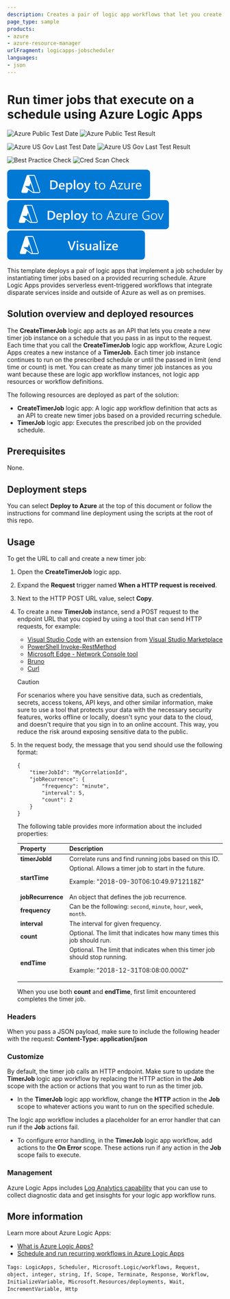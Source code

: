 ```yaml
---
description: Creates a pair of logic app workflows that let you create scheduled timer job instances.
page_type: sample
products:
- azure
- azure-resource-manager
urlFragment: logicapps-jobscheduler
languages:
- json
---
```


# Run timer jobs that execute on a schedule using Azure Logic Apps

![Azure Public Test Date](https://azurequickstartsservice.blob.core.windows.net/badges/quickstarts/microsoft.logic/logicapps-jobscheduler/PublicLastTestDate.svg)
![Azure Public Test Result](https://azurequickstartsservice.blob.core.windows.net/badges/quickstarts/microsoft.logic/logicapps-jobscheduler/PublicDeployment.svg)

![Azure US Gov Last Test Date](https://azurequickstartsservice.blob.core.windows.net/badges/quickstarts/microsoft.logic/logicapps-jobscheduler/FairfaxLastTestDate.svg)
![Azure US Gov Last Test Result](https://azurequickstartsservice.blob.core.windows.net/badges/quickstarts/microsoft.logic/logicapps-jobscheduler/FairfaxDeployment.svg)

![Best Practice Check](https://azurequickstartsservice.blob.core.windows.net/badges/quickstarts/microsoft.logic/logicapps-jobscheduler/BestPracticeResult.svg)
![Cred Scan Check](https://azurequickstartsservice.blob.core.windows.net/badges/quickstarts/microsoft.logic/logicapps-jobscheduler/CredScanResult.svg)

[![Deploy To Azure](https://raw.githubusercontent.com/Azure/azure-quickstart-templates/master/1-CONTRIBUTION-GUIDE/images/deploytoazure.svg?sanitize=true)](https://portal.azure.com/#create/Microsoft.Template/uri/https%3A%2F%2Fraw.githubusercontent.com%2FAzure%2Fazure-quickstart-templates%2Fmaster%2Fquickstarts%2Fmicrosoft.logic%2Flogicapps-jobscheduler%2Fazuredeploy.json)
[![Deploy To Azure US Gov](https://raw.githubusercontent.com/Azure/azure-quickstart-templates/master/1-CONTRIBUTION-GUIDE/images/deploytoazuregov.svg?sanitize=true)](https://portal.azure.us/#create/Microsoft.Template/uri/https%3A%2F%2Fraw.githubusercontent.com%2FAzure%2Fazure-quickstart-templates%2Fmaster%2Fquickstarts%2Fmicrosoft.logic%2Flogicapps-jobscheduler%2Fazuredeploy.json)
[![Visualize](https://raw.githubusercontent.com/Azure/azure-quickstart-templates/master/1-CONTRIBUTION-GUIDE/images/visualizebutton.svg?sanitize=true)](http://armviz.io/#/?load=https%3A%2F%2Fraw.githubusercontent.com%2FAzure%2Fazure-quickstart-templates%2Fmaster%2Fquickstarts%2Fmicrosoft.logic%2Flogicapps-jobscheduler%2Fazuredeploy.json)

This template deploys a pair of logic apps that implement a job scheduler by instantiating timer jobs based on a provided recurring schedule. Azure Logic Apps provides serverless event-triggered workflows that integrate disparate services inside and outside of Azure as well as on premises.

## Solution overview and deployed resources

The **CreateTimerJob** logic app acts as an API that lets you create a new timer job instance on a schedule that you pass in as input to the request. Each time that you call the **CreateTimerJob** logic app workflow, Azure Logic Apps creates a new instance of a **TimerJob**. Each timer job instance continues to run on the prescribed schedule or until the passed in limit (end time or count) is met. You can create as many timer job instances as you want because these are logic app workflow instances, not logic app resources or workflow definitions.

The following resources are deployed as part of the solution:

- **CreateTimerJob** logic app: A logic app workflow definition that acts as an API to create new timer jobs based on a provided recurring schedule.
- **TimerJob** logic app: Executes the prescribed job on the provided schedule.

## Prerequisites

None.

## Deployment steps

You can select **Deploy to Azure** at the top of this document or follow the instructions for command line deployment using the scripts at the root of this repo.

## Usage

To get the URL to call and create a new timer job:

1. Open the **CreateTimerJob** logic app.

2. Expand the **Request** trigger named **When a HTTP request is received**.

3. Next to the HTTP POST URL value, select **Copy**.

4. To create a new **TimerJob** instance, send a POST request to the endpoint URL that you copied by using a tool that can send HTTP requests, for example:

   - [Visual Studio Code](https://code.visualstudio.com/download) with an extension from [Visual Studio Marketplace](https://marketplace.visualstudio.com/vscode)
   - [PowerShell Invoke-RestMethod](https://learn.microsoft.com/powershell/module/microsoft.powershell.utility/invoke-restmethod)
   - [Microsoft Edge - Network Console tool](https://learn.microsoft.com/microsoft-edge/devtools-guide-chromium/network-console/network-console-tool)
   - [Bruno](https://www.usebruno.com/)
   - [Curl](https://curl.se/)

   > [!CAUTION]
   > 
   > For scenarios where you have sensitive data, such as credentials, secrets, access tokens, API keys,
   > and other similar information, make sure to use a tool that protects your data with the necessary
   > security features, works offline or locally, doesn't sync your data to the cloud, and doesn't require
   > that you sign in to an online account. This way, you reduce the risk around exposing sensitive data to the public.

5. In the request body, the message that you send should use the following format:

   ```
   {
       "timerJobId": "MyCorrelationId",
       "jobRecurrence": {
           "frequency": "minute",
           "interval": 5,
           "count": 2
       }
   }
   ```

   The following table provides more information about the included properties:

   | Property | Description |
   |----------|-------------|
   | **timerJobId** | Correlate runs and find running jobs based on this ID. |
   | **startTime** | Optional. Allows a timer job to start in the future. <p><p>Example: "2018-09-30T06:10:49.9712118Z" |
   | **jobRecurrence** | An object that defines the job recurrence. |
   | **frequency** | Can be the following: `second`, `minute`, `hour`, `week`, `month`. |
   | **interval** | The interval for given frequency. |
   | **count** | Optional. The limit that indicates how many times this job should run. |
   | **endTime** | Optional. The limit that indicates when this timer job should stop running. <p><p>Example: "2018-12-31T08:08:00.000Z" |

   When you use both **count** and **endTime**, first limit encountered completes the timer job.

### Headers

When you pass a JSON payload, make sure to include the following header with the request: **Content-Type: application/json**

### Customize

By default, the timer job calls an HTTP endpoint. Make sure to update the **TimerJob** logic app workflow by replacing the HTTP action in the **Job** scope with the action or actions that you want to run as the timer job.

- In the **TimerJob** logic app workflow, change the **HTTP** action in the **Job** scope to whatever actions you want to run on the specified schedule.

The logic app workflow includes a placeholder for an error handler that can run if the **Job** actions fail.

- To configure error handling, in the **TimerJob** logic app workflow, add actions to the **On Error** scope. These actions run if any action in the **Job** scope fails to execute.

### Management

Azure Logic Apps includes [Log Analytics capability](https://learn.microsoft.com/azure/logic-apps/monitor-workflows-collect-diagnostic-data) that you can use to collect diagnostic data and get insisghts for your logic app workflow runs.

## More information

Learn more about Azure Logic Apps:

+ [What is Azure Logic Apps?](https://learn.microsoft.com/azure/logic-apps/logic-apps-overview)
+ [Schedule and run recurring workflows in Azure Logic Apps](https://learn.microsoft.com/azure/connectors/connectors-native-recurrence)

`Tags: LogicApps, Scheduler, Microsoft.Logic/workflows, Request, object, integer, string, If, Scope, Terminate, Response, Workflow, InitializeVariable, Microsoft.Resources/deployments, Wait, IncrementVariable, Http`
